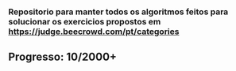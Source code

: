 ### Repositorio para manter todos os algoritmos feitos para solucionar os exercicios propostos em https://judge.beecrowd.com/pt/categories 
## Progresso: 10/2000+
